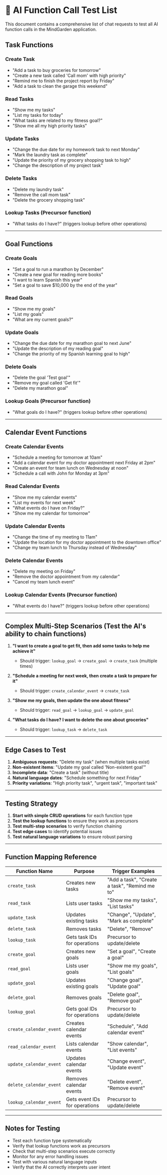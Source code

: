 # 🧪 AI Function Call Test List

This document contains a comprehensive list of chat requests to test all AI function calls in the MindGarden application.

## **Task Functions**

### **Create Task**
- "Add a task to buy groceries for tomorrow"
- "Create a new task called 'Call mom' with high priority"
- "Remind me to finish the project report by Friday"
- "Add a task to clean the garage this weekend"

### **Read Tasks**
- "Show me my tasks"
- "List my tasks for today"
- "What tasks are related to my fitness goal?"
- "Show me all my high priority tasks"

### **Update Tasks**
- "Change the due date for my homework task to next Monday"
- "Mark the laundry task as complete"
- "Update the priority of my grocery shopping task to high"
- "Change the description of my project task"

### **Delete Tasks**
- "Delete my laundry task"
- "Remove the call mom task"
- "Delete the grocery shopping task"

### **Lookup Tasks** (Precursor function)
- "What tasks do I have?" (triggers lookup before other operations)

---

## **Goal Functions**

### **Create Goals**
- "Set a goal to run a marathon by December"
- "Create a new goal for reading more books"
- "I want to learn Spanish this year"
- "Set a goal to save $10,000 by the end of the year"

### **Read Goals**
- "Show me my goals"
- "List my goals"
- "What are my current goals?"

### **Update Goals**
- "Change the due date for my marathon goal to next June"
- "Update the description of my reading goal"
- "Change the priority of my Spanish learning goal to high"

### **Delete Goals**
- "Delete the goal 'Test goal'"
- "Remove my goal called 'Get fit'"
- "Delete my marathon goal"

### **Lookup Goals** (Precursor function)
- "What goals do I have?" (triggers lookup before other operations)

---

## **Calendar Event Functions**

### **Create Calendar Events**
- "Schedule a meeting for tomorrow at 10am"
- "Add a calendar event for my doctor appointment next Friday at 2pm"
- "Create an event for team lunch on Wednesday at noon"
- "Schedule a call with John for Monday at 3pm"

### **Read Calendar Events**
- "Show me my calendar events"
- "List my events for next week"
- "What events do I have on Friday?"
- "Show me my calendar for tomorrow"

### **Update Calendar Events**
- "Change the time of my meeting to 11am"
- "Update the location for my doctor appointment to the downtown office"
- "Change my team lunch to Thursday instead of Wednesday"

### **Delete Calendar Events**
- "Delete my meeting on Friday"
- "Remove the doctor appointment from my calendar"
- "Cancel my team lunch event"

### **Lookup Calendar Events** (Precursor function)
- "What events do I have?" (triggers lookup before other operations)

---

## **Complex Multi-Step Scenarios** (Test the AI's ability to chain functions)

1. **"I want to create a goal to get fit, then add some tasks to help me achieve it"**
   - Should trigger: `lookup_goal` → `create_goal` → `create_task` (multiple times)

2. **"Schedule a meeting for next week, then create a task to prepare for it"**
   - Should trigger: `create_calendar_event` → `create_task`

3. **"Show me my goals, then update the one about fitness"**
   - Should trigger: `read_goal` → `lookup_goal` → `update_goal`

4. **"What tasks do I have? I want to delete the one about groceries"**
   - Should trigger: `lookup_task` → `delete_task`

---

## **Edge Cases to Test**

1. **Ambiguous requests**: "Delete my task" (when multiple tasks exist)
2. **Non-existent items**: "Update my goal called 'Non-existent goal'"
3. **Incomplete data**: "Create a task" (without title)
4. **Natural language dates**: "Schedule something for next Friday"
5. **Priority variations**: "High priority task", "urgent task", "important task"

---

## **Testing Strategy**

1. **Start with simple CRUD operations** for each function type
2. **Test the lookup functions** to ensure they work as precursors
3. **Test multi-step scenarios** to verify function chaining
4. **Test edge cases** to identify potential issues
5. **Test natural language variations** to ensure robust parsing

---

## **Function Mapping Reference**

| Function Name | Purpose | Trigger Examples |
|---------------|---------|------------------|
| `create_task` | Creates new tasks | "Add a task", "Create a task", "Remind me to" |
| `read_task` | Lists user tasks | "Show me my tasks", "List tasks" |
| `update_task` | Updates existing tasks | "Change", "Update", "Mark as complete" |
| `delete_task` | Removes tasks | "Delete", "Remove" |
| `lookup_task` | Gets task IDs for operations | Precursor to update/delete |
| `create_goal` | Creates new goals | "Set a goal", "Create a goal" |
| `read_goal` | Lists user goals | "Show me my goals", "List goals" |
| `update_goal` | Updates existing goals | "Change goal", "Update goal" |
| `delete_goal` | Removes goals | "Delete goal", "Remove goal" |
| `lookup_goal` | Gets goal IDs for operations | Precursor to update/delete |
| `create_calendar_event` | Creates calendar events | "Schedule", "Add calendar event" |
| `read_calendar_event` | Lists calendar events | "Show calendar", "List events" |
| `update_calendar_event` | Updates calendar events | "Change event", "Update event" |
| `delete_calendar_event` | Removes calendar events | "Delete event", "Remove event" |
| `lookup_calendar_event` | Gets event IDs for operations | Precursor to update/delete |

---

## **Notes for Testing**

- Test each function type systematically
- Verify that lookup functions work as precursors
- Check that multi-step scenarios execute correctly
- Monitor for any error handling issues
- Test with various natural language inputs
- Verify that the AI correctly interprets user intent 